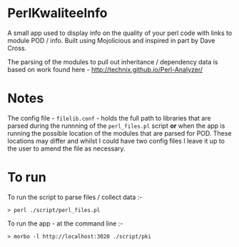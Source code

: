 # PerlKwaliteeInfo
A small app used to display info on the quality of your perl code with links to module POD / info. Built using Mojolicious and inspired in part by Dave Cross. 

The parsing of the modules to pull out inheritance / dependency data is based on work found here - http://technix.github.io/Perl-Analyzer/

# Notes

The config file - `filelib.conf` - holds the full path to libraries that are parsed during the runnning of the `perl_files.pl` script **or** when the app is running the possible location of the modules that are parsed for POD. These locations may differ and whilst I could have two config files I leave it up to the user to amend the file as necessary.

# To run

To run the script to parse files / collect data :-

```
> perl ./script/perl_files.pl
```

To run the app - at the command line :-
```
> morbo -l http://localhost:3020 ./script/pki
```
